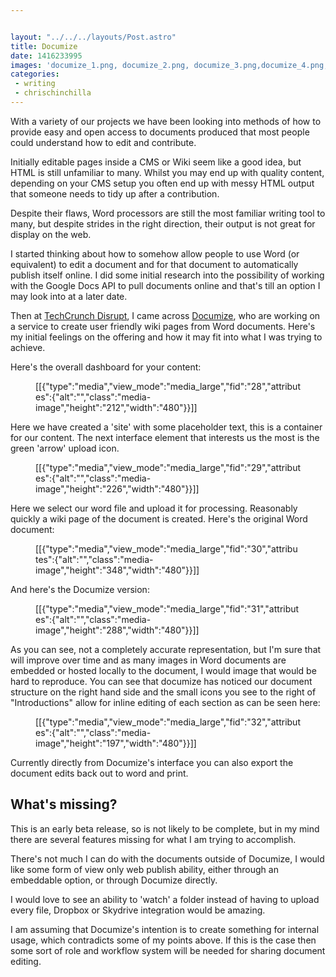 ```yaml
---


layout: "../../../layouts/Post.astro"
title: Documize
date: 1416233995
images: 'documize_1.png, documize_2.png, documize_3.png,documize_4.png,documize_5.png,documize_6.png'
categories:
 - writing
 - chrischinchilla
---
```


With a variety of our projects we have been looking into methods of how to provide easy and open access to documents produced that most people could understand how to edit and contribute.

Initially editable pages inside a CMS or Wiki seem like a good idea, but HTML is still unfamiliar to many. Whilst you may end up with quality content, depending on your CMS setup you often end up with messy HTML output that someone needs to tidy up after a contribution.

Despite their flaws, Word processors are still the most familiar writing tool to many, but despite strides in the right direction, their output is not great for display on the web.

I started thinking about how to somehow allow people to use Word (or equivalent) to edit a document and for that document to automatically publish itself online. I did some initial research into the possibility of working with the Google Docs API to pull documents online and that's till an option I may look into at a later date.

Then at <a href="https://techcrunch.com/event-type/disrupt/" target="_blank">TechCrunch Disrupt</a>, I came across <a href="https://www.documize.com" target="_blank">Documize</a>, who are working on a service to create user friendly wiki pages from Word documents. Here's my initial feelings on the offering and how it may fit into what I was trying to achieve.

Here's the overall dashboard for your content:<figure>[[{"type":"media","view_mode":"media_large","fid":"28","attributes":{"alt":"","class":"media-image","height":"212","width":"480"}}]]</figure>

Here we have created a 'site' with some placeholder text, this is a container for our content. The next interface element that interests us the most is the green 'arrow' upload icon.<figure>[[{"type":"media","view_mode":"media_large","fid":"29","attributes":{"alt":"","class":"media-image","height":"226","width":"480"}}]]</figure>

Here we select our word file and upload it for processing. Reasonably quickly a wiki page of the document is created. Here's the original Word document:<figure>[[{"type":"media","view_mode":"media_large","fid":"30","attributes":{"alt":"","class":"media-image","height":"348","width":"480"}}]]</figure>

And here's the Documize version:<figure>[[{"type":"media","view_mode":"media_large","fid":"31","attributes":{"alt":"","class":"media-image","height":"288","width":"480"}}]]</figure>

As you can see, not a completely accurate representation, but I'm sure that will improve over time and as many images in Word documents are embedded or hosted locally to the document, I would image that would be hard to reproduce. You can see that documize has noticed our document structure on the right hand side and the small icons you see to the right of "Introductions" allow for inline editing of each section as can be seen here:<figure>[[{"type":"media","view_mode":"media_large","fid":"32","attributes":{"alt":"","class":"media-image","height":"197","width":"480"}}]]</figure>

Currently directly from Documize's interface you can also export the document edits back out to word and print.<h2 id="whatsmissing">What's missing?</h2>

This is an early beta release, so is not likely to be complete, but in my mind there are several features missing for what I am trying to accomplish.

There's not much I can do with the documents outside of Documize, I would like some form of view only web publish ability, either through an embeddable option, or through Documize directly.

I would love to see an ability to 'watch' a folder instead of having to upload every file, Dropbox or Skydrive integration would be amazing.

I am assuming that Documize's intention is to create something for internal usage, which contradicts some of my points above. If this is the case then some sort of role and workflow system will be needed for sharing document editing.

